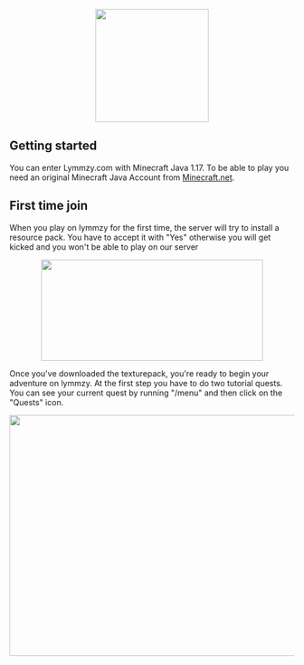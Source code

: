 <p align="center">
    <img src="https://dunb17ur4ymx4.cloudfront.net/webstore/logos/f6aaf96bc48fe45d49422c37f7bf7e6d62f58842.png" width="200px" height="200px"></img>
</p>



## Getting started
You can enter Lymmzy.com with Minecraft Java 1.17. To be able to play you need an original Minecraft Java Account from [Minecraft.net](https://minecraft.net).

## First time join

When you play on lymmzy for the first time, the server will try to install a resource pack. You have to accept it with "Yes" otherwise you will get kicked and you won't be able to play on our server

<p align="center">
    <img src="https://i.imgur.com/thkeB47.png" width="392px" height="179px"></img>
</p>

Once you've downloaded the texturepack, you're ready to begin your adventure on lymmzy. At the first step you have to do two tutorial quests. You can see your current quest by running "/menu" and then click on the "Quests" icon.

<p align="center">
    <img src="https://i.imgur.com/7whhzxv.png" width="736px" height="426px"></img>
</p>
